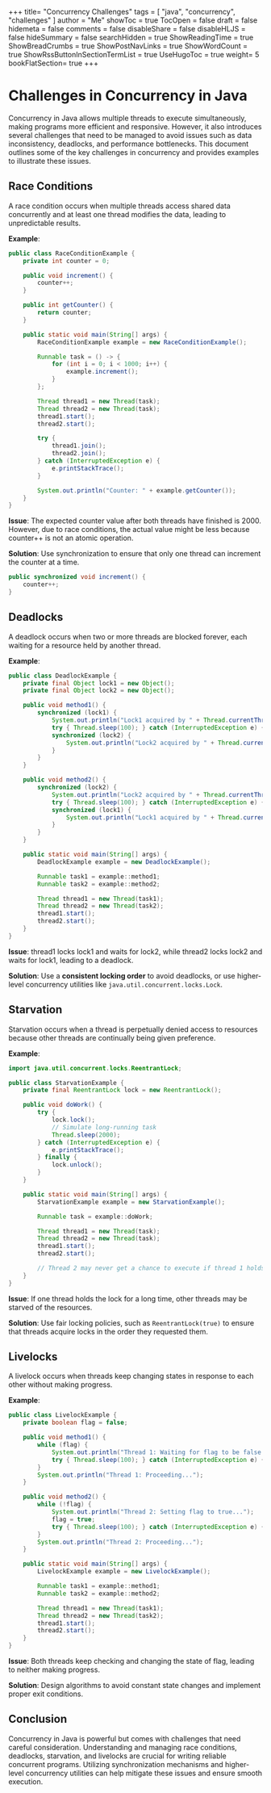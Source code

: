 +++
title= "Concurrency Challenges"
tags = [ "java", "concurrency", "challenges" ]
author = "Me"
showToc = true
TocOpen = false
draft = false
hidemeta = false
comments = false
disableShare = false
disableHLJS = false
hideSummary = false
searchHidden = true
ShowReadingTime = true
ShowBreadCrumbs = true
ShowPostNavLinks = true
ShowWordCount = true
ShowRssButtonInSectionTermList = true
UseHugoToc = true
weight= 5
bookFlatSection= true
+++

# Challenges in Concurrency in Java
Concurrency in Java allows multiple threads to execute simultaneously, making programs more efficient and responsive. However, it also introduces several challenges that need to be managed to avoid issues such as data inconsistency, deadlocks, and performance bottlenecks. This document outlines some of the key challenges in concurrency and provides examples to illustrate these issues.

## Race Conditions
A race condition occurs when multiple threads access shared data concurrently and at least one thread modifies the data, leading to unpredictable results.

**Example**:

```java
public class RaceConditionExample {
    private int counter = 0;

    public void increment() {
        counter++;
    }

    public int getCounter() {
        return counter;
    }

    public static void main(String[] args) {
        RaceConditionExample example = new RaceConditionExample();

        Runnable task = () -> {
            for (int i = 0; i < 1000; i++) {
                example.increment();
            }
        };

        Thread thread1 = new Thread(task);
        Thread thread2 = new Thread(task);
        thread1.start();
        thread2.start();

        try {
            thread1.join();
            thread2.join();
        } catch (InterruptedException e) {
            e.printStackTrace();
        }

        System.out.println("Counter: " + example.getCounter());
    }
}
```
**Issue**: The expected counter value after both threads have finished is 2000. However, due to race conditions, the actual value might be less because counter++ is not an atomic operation.

**Solution**: Use synchronization to ensure that only one thread can increment the counter at a time.

```java
public synchronized void increment() {
    counter++;
}
```

## Deadlocks
A deadlock occurs when two or more threads are blocked forever, each waiting for a resource held by another thread.

**Example**:

```java
public class DeadlockExample {
    private final Object lock1 = new Object();
    private final Object lock2 = new Object();

    public void method1() {
        synchronized (lock1) {
            System.out.println("Lock1 acquired by " + Thread.currentThread().getName());
            try { Thread.sleep(100); } catch (InterruptedException e) {}
            synchronized (lock2) {
                System.out.println("Lock2 acquired by " + Thread.currentThread().getName());
            }
        }
    }

    public void method2() {
        synchronized (lock2) {
            System.out.println("Lock2 acquired by " + Thread.currentThread().getName());
            try { Thread.sleep(100); } catch (InterruptedException e) {}
            synchronized (lock1) {
                System.out.println("Lock1 acquired by " + Thread.currentThread().getName());
            }
        }
    }

    public static void main(String[] args) {
        DeadlockExample example = new DeadlockExample();

        Runnable task1 = example::method1;
        Runnable task2 = example::method2;

        Thread thread1 = new Thread(task1);
        Thread thread2 = new Thread(task2);
        thread1.start();
        thread2.start();
    }
}
```
**Issue**: thread1 locks lock1 and waits for lock2, while thread2 locks lock2 and waits for lock1, leading to a deadlock.

**Solution**: Use a **consistent locking order** to avoid deadlocks, or use higher-level concurrency utilities like `java.util.concurrent.locks.Lock`.

## Starvation
Starvation occurs when a thread is perpetually denied access to resources because other threads are continually being given preference.

**Example**:

```java
import java.util.concurrent.locks.ReentrantLock;

public class StarvationExample {
    private final ReentrantLock lock = new ReentrantLock();

    public void doWork() {
        try {
            lock.lock();
            // Simulate long-running task
            Thread.sleep(2000);
        } catch (InterruptedException e) {
            e.printStackTrace();
        } finally {
            lock.unlock();
        }
    }

    public static void main(String[] args) {
        StarvationExample example = new StarvationExample();

        Runnable task = example::doWork;

        Thread thread1 = new Thread(task);
        Thread thread2 = new Thread(task);
        thread1.start();
        thread2.start();

        // Thread 2 may never get a chance to execute if thread 1 holds the lock for too long
    }
}
```
**Issue**: If one thread holds the lock for a long time, other threads may be starved of the resources.

**Solution**: Use fair locking policies, such as `ReentrantLock(true)` to ensure that threads acquire locks in the order they requested them.

## Livelocks
A livelock occurs when threads keep changing states in response to each other without making progress.

**Example**:

```java
public class LivelockExample {
    private boolean flag = false;

    public void method1() {
        while (flag) {
            System.out.println("Thread 1: Waiting for flag to be false...");
            try { Thread.sleep(100); } catch (InterruptedException e) {}
        }
        System.out.println("Thread 1: Proceeding...");
    }

    public void method2() {
        while (!flag) {
            System.out.println("Thread 2: Setting flag to true...");
            flag = true;
            try { Thread.sleep(100); } catch (InterruptedException e) {}
        }
        System.out.println("Thread 2: Proceeding...");
    }

    public static void main(String[] args) {
        LivelockExample example = new LivelockExample();

        Runnable task1 = example::method1;
        Runnable task2 = example::method2;

        Thread thread1 = new Thread(task1);
        Thread thread2 = new Thread(task2);
        thread1.start();
        thread2.start();
    }
}
```
**Issue**: Both threads keep checking and changing the state of flag, leading to neither making progress.

**Solution**: Design algorithms to avoid constant state changes and implement proper exit conditions.

## Conclusion
Concurrency in Java is powerful but comes with challenges that need careful consideration. Understanding and managing race conditions, deadlocks, starvation, and livelocks are crucial for writing reliable concurrent programs. Utilizing synchronization mechanisms and higher-level concurrency utilities can help mitigate these issues and ensure smooth execution.